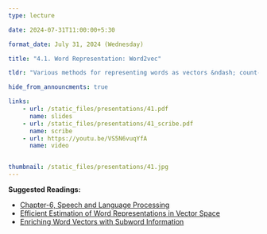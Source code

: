 ```yaml
---
type: lecture

date: 2024-07-31T11:00:00+5:30

format_date: July 31, 2024 (Wednesday)

title: "4.1. Word Representation: Word2vec"

tldr: "Various methods for representing words as vectors &ndash; count-based methods, prediction-based methods (Word2vec, fastText)."

hide_from_announcments: true

links: 
    - url: /static_files/presentations/41.pdf
      name: slides
    - url: /static_files/presentations/41_scribe.pdf
      name: scribe
    - url: https://youtu.be/VS5N6vuqYfA
      name: video


thumbnail: /static_files/presentations/41.jpg
---
```


<!-- Other additional contents using markdown -->
**Suggested Readings:**
- [Chapter-6, Speech and Language Processing](https://web.stanford.edu/~jurafsky/slp3/6.pdf)
- [Efficient Estimation of Word Representations in Vector Space](https://arxiv.org/pdf/1301.3781)
- [Enriching Word Vectors with Subword Information](https://arxiv.org/pdf/1607.04606)

